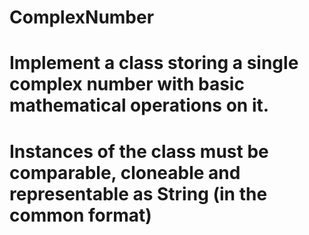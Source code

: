 # ComplexNumber
# Implement a class storing a single complex number with basic mathematical operations on it.
# Instances of the class must be comparable, cloneable and representable as String (in the common format)
